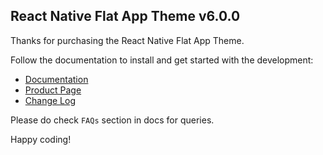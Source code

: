## React Native Flat App Theme v6.0.0

Thanks for purchasing the React Native Flat App Theme.

Follow the documentation to install and get started with the development:

-   [Documentation](http://strapmobile.com/docs/react-native-flat-app-theme/master/)
-   [Product Page](http://strapmobile.com/react-native-flat-app-theme/)
-	[Change Log](http://gitstrap.com/strapmobile/FlatApp/blob/v5.2.0/ChangeLog.md)

Please do check `FAQs` section in docs for queries.

Happy coding!
